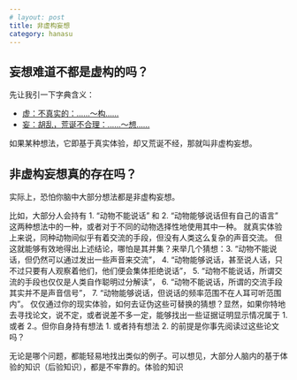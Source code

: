 ```yaml
---
# layout: post
title: 非虚构妄想
category: hanasu
---
```


## 妄想难道不都是虚构的吗？

先让我引一下字典含义：
* [虚：不真实的：……～构……](https://www.zdic.net/hans/%E8%99%9A)
* [妄：胡乱，荒诞不合理：……～想……](https://www.zdic.net/hans/%E5%A6%84)

如果某种想法，它即基于真实体验，却又荒诞不经，那就叫非虚构妄想。

## 非虚构妄想真的存在吗？

实际上，恐怕你脑中大部分想法都是非虚构妄想。

比如，大部分人会持有 1. “动物不能说话” 和 2. “动物能够说话但有自己的语言” 这两种想法中的一种，或者对于不同的动物选择性地使用其中一种。
就真实体验上来说，同种动物间似乎有着交流的手段，但没有人类这么复杂的声音交流。
但这就能够有效地得出上述结论，哪怕是其并集？来举几个猜想：3. “动物不能说话，但仍然可以通过发出一些声音来交流”， 4. “动物能够说话，甚至说人话，只不过只要有人观察着他们，他们便会集体拒绝说话”， 5. “动物不能说话，所谓交流的手段也仅仅是人类自作聪明过分解读”， 6. “动物不能说话，所谓的交流手段其实并不是声音信号”， 7. “动物能够说话，但说话的频率范围不在人耳可听范围内”。
仅仅通过你的现实体验，如何去证伪这些可替换的猜想？显然，如果你特地去寻找论文，说不定，或者说差不多一定，能够找出一些证据证明显示情况属于 1. 或者 2.。但你自身持有想法 1. 或者持有想法 2. 的前提是你事先阅读过这些论文吗？

无论是哪个问题，都能轻易地找出类似的例子。可以想见，大部分人脑内的基于体验的知识（后验知识），都是不牢靠的。体验的知识